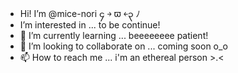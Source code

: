 - Hi! I’m @mice-nori ၄ ￫ ϖ ￩၃ ﾉ
- I’m interested in ... to be continue!
- 🌱 I’m currently learning ... beeeeeeee  patient!
- 💞️ I’m looking to collaborate on ... coming soon o_o
- 📫 How to reach me ... i'm an ethereal person >.<

<!---
mice-nori/mice-nori is a ✨ special ✨ repository because its `README.md` (this file) appears on your GitHub profile.
You can click the Preview link to take a look at your changes.
--->
